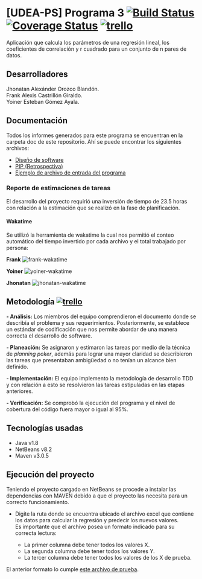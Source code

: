 # [UDEA-PS] Programa 3 [![Build Status](https://travis-ci.org/yoinergomez/Pruebas_PS2.svg?branch=develop)](https://travis-ci.org/yoinergomez/Pruebas_PS2) [![Coverage Status](https://coveralls.io/repos/github/yoinergomez/Pruebas_PS2/badge.svg?branch=develop)](https://coveralls.io/github/yoinergomez/Pruebas_PS2?branch=develop) [![trello](https://img.shields.io/badge/trello-Pruebas__PS2-blue.svg)](https://trello.com/b/UfBGgtWV/pruebasps2)

Aplicación que calcula los parámetros de una regresión lineal, los coeficientes de correlación y r cuadrado para un conjunto de n pares de datos.

## Desarrolladores
Jhonatan Alexánder Orozco Blandón.  
Frank Alexis Castrillón Giraldo.  
Yoiner Esteban Gómez Ayala.

## Documentación
Todos los informes generados para este programa se encuentran en la carpeta doc de este repositorio. Ahí se puede encontrar los siguientes archivos: 
- [Diseño de software](https://github.com/yoinergomez/Pruebas_PS2/raw/master/doc/Plantilla%20de%20dise%C3%B1o.doc.docx)
- [PIP (Retrospectiva)](https://github.com/yoinergomez/Pruebas_PS2/raw/master/doc/Retrospectiva.docx)
- [Ejemplo de archivo de entrada del programa](https://github.com/yoinergomez/Pruebas_PS2/raw/master/src/main/resources/datosRegresion.xls)


### Reporte de estimaciones de tareas
El desarrollo del proyecto requirió una inversión de tiempo de 23.5 horas con relación a la estimación que se realizó en la fase de planificación.

#### Wakatime
Se utilizó la herramienta de wakatime la cual nos permitió el conteo automático del tiempo invertido por cada archivo y el total trabajado por persona:

**Frank**
![frank-wakatime](https://image.ibb.co/dcw5UF/f.png)

**Yoiner**
![yoiner-wakatime](https://image.ibb.co/mQZg3a/y.png)

**Jhonatan**
![jhonatan-wakatime](https://image.ibb.co/b3ZEOa/j.png)

## Metodología [![trello](https://img.shields.io/badge/trello-Pruebas__PS2-blue.svg)](https://trello.com/b/UfBGgtWV/pruebasps2)

**- Análisis:** Los miembros del equipo comprendieron el documento donde se describía el problema y sus requerimientos. Posteriormente, se establece un estándar de codificación que nos permite abordar de una manera correcta el desarrollo de software.

**- Planeación:** Se asignaron y estimaron las tareas por medio de la técnica de _planning poker_, además para lograr una mayor claridad se describieron las tareas que presentaban ambigüedad o no tenían un alcance bien definido.

**- Implementación:** El equipo implemento la metodología de desarrollo TDD y con relación a esto se resolvieron las tareas estipuladas en las etapas anteriores.

**- Verificación:** Se comprobó la ejecución del programa y el nivel de cobertura del código fuera mayor o igual al 95%.


## Tecnologías usadas
- Java v1.8
- NetBeans v8.2
- Maven v3.0.5


## Ejecución del proyecto
Teniendo el proyecto cargado en NetBeans se procede a instalar las dependencias con MAVEN debido a que el proyecto las necesita para un correcto funcionamiento.

- Digite la ruta donde se encuentra ubicado el archivo excel que contiene los datos para calcular la regresión y predecir los nuevos valores.   
Es importante que el archivo posea un formato indicado para su correcta lectura:

  - La primer columna debe tener todos los valores X.
  - La segunda columna debe tener todos los valores Y.
  - La tercer columna debe tener todos los valores de los X de prueba.

El anterior formato lo cumple [este archivo de prueba](https://github.com/yoinergomez/Pruebas_PS2/raw/master/src/main/resources/datosRegresion.xls).
